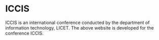 # ICCIS
ICCIS is an international conference conducted by the department of information technology, LICET.  The above website is developed for the conference ICCIS.     
